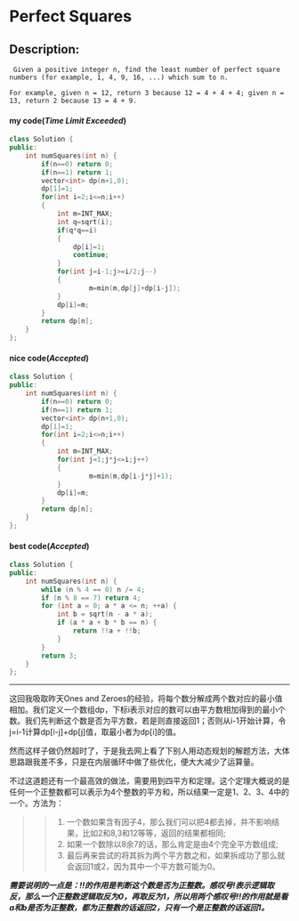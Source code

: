# Perfect Squares
## Description:
```
 Given a positive integer n, find the least number of perfect square numbers (for example, 1, 4, 9, 16, ...) which sum to n.

For example, given n = 12, return 3 because 12 = 4 + 4 + 4; given n = 13, return 2 because 13 = 4 + 9. 
```
#### my code(*Time Limit Exceeded*)
```cpp
class Solution {
public:
    int numSquares(int n) {
        if(n==0) return 0;
        if(n==1) return 1;
        vector<int> dp(n+1,0);
        dp[1]=1;
        for(int i=2;i<=n;i++)
        {
            int m=INT_MAX;
            int q=sqrt(i);
            if(q*q==i)
            {
                dp[i]=1;
                continue;
            }
            for(int j=i-1;j>=i/2;j--)
            {
                    m=min(m,dp[j]+dp[i-j]);
            }
            dp[i]=m;
        }
        return dp[n];
    }
};
```
#### nice code(*Accepted*)
```cpp
class Solution {
public:
    int numSquares(int n) {
        if(n==0) return 0;
        if(n==1) return 1;
        vector<int> dp(n+1,0);
        dp[1]=1;
        for(int i=2;i<=n;i++)
        {
            int m=INT_MAX;
            for(int j=1;j*j<=i;j++)
            {
                    m=min(m,dp[i-j*j]+1);
            }
            dp[i]=m;
        }
        return dp[n];
    }
};
```
#### best code(*Accepted*)
```cpp
class Solution {
public:
    int numSquares(int n) {
        while (n % 4 == 0) n /= 4;
        if (n % 8 == 7) return 4;
        for (int a = 0; a * a <= n; ++a) {
            int b = sqrt(n - a * a);
            if (a * a + b * b == n) {
                return !!a + !!b;
            }
        }
        return 3;
    }
};
```
**************************************
这回我吸取昨天Ones and Zeroes的经验，将每个数分解成两个数对应的最小值相加。我们定义一个数组dp，下标i表示对应的数可以由平方数相加得到的最小个数。我们先判断这个数是否为平方数，若是则直接返回1；否则从i-1开始计算，令j=i-1计算dp[i-j]+dp[j]值，取最小者为dp[i]的值。

然而这样子做仍然超时了，于是我去网上看了下别人用动态规划的解题方法，大体思路跟我差不多，只是在内层循环中做了些优化，便大大减少了运算量。

不过这道题还有一个最高效的做法，需要用到四平方和定理。这个定理大概说的是任何一个正整数都可以表示为4个整数的平方和，所以结果一定是1、2、3、4中的一个。方法为：

>> 1. 一个数如果含有因子4，那么我们可以把4都去掉，并不影响结果，比如2和8,3和12等等，返回的结果都相同;
>> 2. 如果一个数除以8余7的话，那么肯定是由4个完全平方数组成;
>> 3. 最后再来尝试的将其拆为两个平方数之和，如果拆成功了那么就会返回1或2，因为其中一个平方数可能为0。

***需要说明的一点是：!!的作用是判断这个数是否为正整数。感叹号!表示逻辑取反，那么一个正整数逻辑取反为0，再取反为1，所以用两个感叹号!!的作用就是看a和b是否为正整数，都为正整数的话返回2，只有一个是正整数的话返回1。***